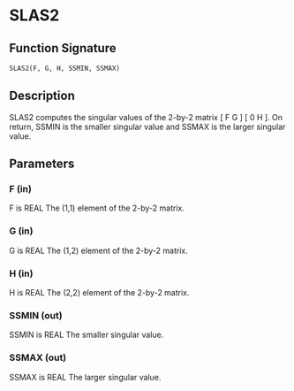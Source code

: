 # SLAS2

## Function Signature

```fortran
SLAS2(F, G, H, SSMIN, SSMAX)
```

## Description


 SLAS2  computes the singular values of the 2-by-2 matrix
    [  F   G  ]
    [  0   H  ].
 On return, SSMIN is the smaller singular value and SSMAX is the
 larger singular value.

## Parameters

### F (in)

F is REAL The (1,1) element of the 2-by-2 matrix.

### G (in)

G is REAL The (1,2) element of the 2-by-2 matrix.

### H (in)

H is REAL The (2,2) element of the 2-by-2 matrix.

### SSMIN (out)

SSMIN is REAL The smaller singular value.

### SSMAX (out)

SSMAX is REAL The larger singular value.

